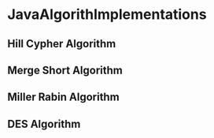 # JavaAlgorithImplementations

## Hill Cypher Algorithm
## Merge Short Algorithm
## Miller Rabin Algorithm
## DES Algorithm
